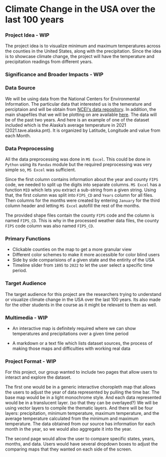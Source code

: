 # Climate Change in the USA over the last 100 years

### Project Idea - WIP
The project idea is to visualize minimum and maximum temperatures across the counties in the United States, along with the precipitation. Since the idea is to showcase climate change, the project will have the temperature and precipitation readings from different years.

### Significance and Broader Impacts - WIP

### Data Source
We will be using data from the National Centers for Environmental Information. The particular data that interested us is the temerature and perciptaion and will be obtain from [NCEI's data repository](https://www.ncei.noaa.gov/pub/data/cirs/climgrid/). 
In addition, the main shapefiles that we will be plotting on are available [here](https://www.ncei.noaa.gov/pub/data/cirs/climdiv/). The data will be of the past two years. And here is an example of one of the dataset included which is the Alaska’s average temperature in 2021 (2021.tave.alaska.pnt). It is organized by Latitude, Longitude and value from each Month. 

### Data Preprocessing
All the data preprocessing was done in `MS Excel`. This could be done in `Python` using its `Pandas` module but the required preprocessing was very simple so, `MS Excel` was sufficient.

Since the first column contains information about the year and county `FIPS` code, we needed to split up the digits into separate columns. `MS Excel` has a function `MID` which lets you extract a sub-string from a given string. Using that, the first column was split into `FIPS_CD` and `Years` column for all files. 
Then columns for the months were created by entering `January` for the third column header and letting `MS Excel` autofill the rest of the months.

The provided shape files contain the county `FIPS` code and the column is named `FIPS_CD`. This is why in the processed weather data files, the county `FIPS` code column was also named `FIPS_CD`. 

### Primary Functions
- Clickable counties on the map to get a more granular view
- Different color schemes to make it more accessible for color blind users
- Side by side comparisions of a given state and the entirity of the USA
- Timeline slider from `1895` to `2022` to let the user select a specific time period.

### Target Audience
The target audience for this project are the researchers trying to understand or visualize climate change in the USA over the last 100 years. Its also made for the other students in the course as it might be relevant to them as well.

### Multimedia - WIP
- An interactive map is definitely required where we can show temperatures and precipitations over a given time period

- A markdown or a text file which lists dataset sources, the process of making those maps and difficulties with working real data

### Project Format - WIP
For this project, our group wanted to include two pages that allow users to interact and explore the dataset. 

The first one would be in a generic interactive choropleth map that allows the users to adjust the year of data represented by pulling the time bar. The base map would be in a light monochrome style. And each data represented would be in a translucent layer. (so that they can be overlayed?) We will be using vector layers to compile the thematic layers. And there will be four layers: precipitation, minimum temperature, maximum temperature, and the average temperature calculated from the minimum and maximum temperature. The data obtained from our source has information for each month in the year, so we would also aggregate it into the year. 

The second page would allow the user to compare specific states, years, months, and data. Users would have several dropdown boxes to adjust the comparing maps that they wanted on each side of the screen.